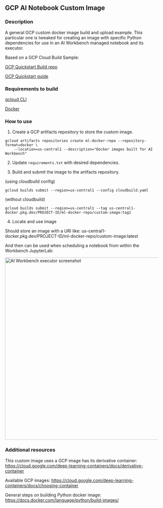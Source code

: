 ## GCP AI Notebook Custom Image
### Description

A general GCP custom docker image build and upload example. This particular one is tweaked for creating an image with specific Python dependencies for use in an AI Workbench managed notebook and its executor.

Based on a GCP Cloud Build Sample:

[GCP Quickstart Build repo](https://github.com/GoogleCloudPlatform/cloud-build-samples/tree/main/quickstart-build)

[GCP Quickstart guide](https://cloud.google.com/build/docs/build-push-docker-image)

### Requirements to build

[gcloud CLI](https://cloud.google.com/sdk/gcloud)

[Docker](https://www.docker.com/)

### How to use

1. Create a GCP artifacts repository to store the custom image.

```
gcloud artifacts repositories create ml-docker-repo --repository-format=docker \
    --location=us-central1 --description="Docker images built for AI Workbench"
```

2. Update `requirements.txt` with desired dependencies.

3. Build and submit the image to the artifacts repository.

(using cloudbuild config)
```
gcloud builds submit --region=us-central1 --config cloudbuild.yaml
```

(without cloudbuild)
```
gcloud builds submit --region=us-central1 --tag us-central1-docker.pkg.dev/PROJECT-ID/ml-docker-repo/custom-image:tag1
```

4. Locate and use image

Should store an image with a URI like:
us-central1-docker.pkg.dev/PROJECT-ID/ml-docker-repo/custom-image:latest

And then can be used when scheduling a notebook from within the Workbench JupyterLab:

<img width="600" alt="AI Workbench executor screenshot" src="https://user-images.githubusercontent.com/592344/211349660-a5bc4fda-0e64-4227-8948-540f06ae67b9.png">


### Additional resources

This custom image uses a GCP image has its derivative container:
https://cloud.google.com/deep-learning-containers/docs/derivative-container

Available GCP images:
https://cloud.google.com/deep-learning-containers/docs/choosing-container

General steps on building Python docker image:
https://docs.docker.com/language/python/build-images/
